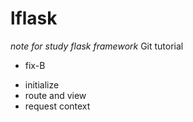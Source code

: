 # lflask
*note for study flask framework*
Git tutorial
 - fix-B
+ initialize
+ route and view
+ request context

